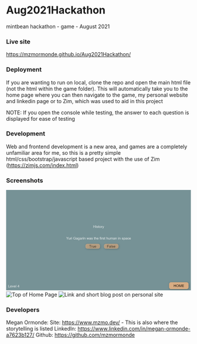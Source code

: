 # Aug2021Hackathon
mintbean hackathon - game - August 2021

### Live site

https://mzmormonde.github.io/Aug2021Hackathon/

### Deployment

If you are wanting to run on local, clone the repo and open the main html file (not the html within the game folder). 
This will automatically take you to the home page where you can then navigate to the game, my personal website and linkedin page
or to Zim, which was used to aid in this project

NOTE: If you open the console while testing, the answer to each question is displayed for ease of testing

### Development

Web and frontend development is a new area, and games are a completely unfamiliar area for me, so this is a pretty simple
html/css/bootstrap/javascript based project with the use of Zim (https://zimjs.com/index.html)

### Screenshots
![Level 4](Images/Picture2.png)
![Top of Home Page](Images/Picture3.png)
![Link and short blog post on personal site](Images/Picture8.png)

### Developers

Megan Ormonde: 
Site: https://www.mzmo.dev/ - This is also where the storytelling is listed
LinkedIn: https://www.linkedin.com/in/megan-ormonde-a7623b127/
Github: https://github.com/mzmormonde

